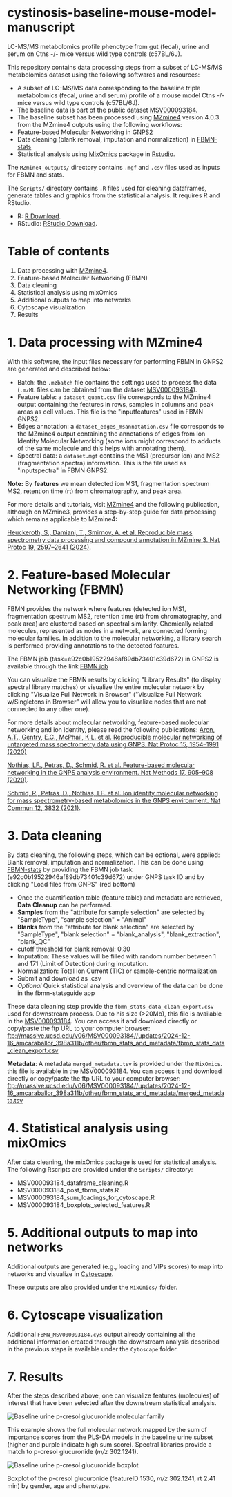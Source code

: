 # cystinosis-baseline-mouse-model-manuscript
LC-MS/MS metabolomics profile phenotype from gut (fecal), urine and serum on Ctns -/- mice versus wild type controls (c57BL/6J). 

This repository contains data processing steps from a subset of LC-MS/MS metabolomics dataset using the following softwares and resources:
* A subset of LC-MS/MS data corresponding to the baseline triple metabolomics (fecal, urine and serum) profile of a mouse model Ctns -/- mice versus wild type controls (c57BL/6J).
* The baseline data is part of the public dataset [MSV000093184](https://massive.ucsd.edu/ProteoSAFe/dataset.jsp?task=fccbbebb0870401bbfc3199c10df6c3f).
* The baseline subset has been processed using [MZmine4](https://mzio.io/) version 4.0.3. from the MZmine4 outputs using the following workflows:
* Feature-based Molecular Networking in [GNPS2](https://gnps2.org/homepage)
* Data cleaning (blank removal, imputation and normalization) in [FBMN-stats](https://fbmn-statsguide.gnps2.org/)
* Statistical analysis using [MixOmics](https://mixomics.org/) package in [Rstudio](https://www.rstudio.com/products/rstudio/download/).

The `MZmine4_outputs/` directory contains `.mgf` and `.csv` files used as inputs for FBMN and stats. 

The `Scripts/` directory contains `.R` files used for cleaning dataframes, generate tables and graphics from the statistical analysis. 
It requires R and RStudio. 

* R: [R Download](https://cran.r-project.org/bin/).
* RStudio: [RStudio Download](https://www.rstudio.com/products/rstudio/download/).

# Table of contents
1. Data processing with [MZmine4](https://mzio.io/).
2. Feature-based Molecular Networking (FBMN)
3. Data cleaning 
4. Statistical analysis using mixOmics
5. Additional outputs to map into networks
6. Cytoscape visualization
7. Results

# 1. Data processing with MZmine4

With this software, the input files necessary for performing FBMN in GNPS2 are generated and described below: 

* Batch: the `.mzbatch` file contains the settings used to process the data (`.mzML` files can be obtained from the dataset [MSV000093184](https://massive.ucsd.edu/ProteoSAFe/dataset.jsp?task=fccbbebb0870401bbfc3199c10df6c3f)).
* Feature table: a `dataset_quant.csv` file corresponds to the MZmine4 output containing the features in rows, samples in columns and peak areas as cell values. This file is the "inputfeatures" used in FBMN GNPS2.
* Edges annotation: a `dataset_edges_msannotation.csv` file corresponds to the MZmine4 output containing the annotations of edges from Ion Identity Molecular Networking (some ions might correspond to adducts of the same molecule and this helps with annotating them).
* Spectral data: a `dataset.mgf` contains the MS1 (precursor ion) and MS2 (fragmentation spectra) information. This is the file used as "inputspectra" in FBMN GNPS2.

**Note:** By **features** we mean detected ion MS1, fragmentation spectrum MS2, retention time (rt) from chromatography, and peak area.

For more details and tutorials, visit [MZmine4](https://mzio.io/) and the following publication, although on MZmine3, provides a step-by-step guide for data processing which remains applicable to MZmine4: 

[Heuckeroth, S., Damiani, T., Smirnov, A. et al. Reproducible mass spectrometry data processing and compound annotation in MZmine 3. Nat Protoc 19, 2597–2641 (2024)](https://doi.org/10.1038/s41596-024-00996-y).

# 2. Feature-based Molecular Networking (FBMN)

FBMN provides the network where features (detected ion MS1, fragmentation spectrum MS2, retention time (rt) from chromatography, and peak area) are clustered based on spectral similarity. Chemically related molecules, represented as nodes in a network, are connected forming molecular families. In addition to the molecular networking, a library search is performed providing annotations to the detected features. 

The FBMN job (task=e92c0b19522946af89db73401c39d672) in GNPS2 is available through the link [FBMN job](https://gnps2.org/status?task=e92c0b19522946af89db73401c39d672)

You can visualize the FBMN results by clicking "Library Results" (to display spectral library matches) or visualize the entire molecular network by clicking "Visualize Full Network in Browser" ("Visualize Full Network w/Singletons in Browser" will allow you to visualize nodes that are not connected to any other one). 

For more details about molecular networking, feature-based molecular networking and ion identity, please read the following publications: 
[Aron, A.T., Gentry, E.C., McPhail, K.L. et al. Reproducible molecular networking of untargeted mass spectrometry data using GNPS. Nat Protoc 15, 1954–1991 (2020)](https://doi.org/10.1038/s41596-020-0317-5)

[Nothias, LF., Petras, D., Schmid, R. et al. Feature-based molecular networking in the GNPS analysis environment. Nat Methods 17, 905–908 (2020)](https://doi.org/10.1038/s41592-020-0933-6). 

[Schmid, R., Petras, D., Nothias, LF. et al. Ion identity molecular networking for mass spectrometry-based metabolomics in the GNPS environment. Nat Commun 12, 3832 (2021)](https://doi.org/10.1038/s41467-021-23953-9).

# 3. Data cleaning

By data cleaning, the following steps, which can be optional, were applied: Blank removal, imputation and normalization. This can be done using [FBMN-stats](https://fbmn-statsguide.gnps2.org/) by providing the FBMN job task (e92c0b19522946af89db73401c39d672) under GNPS task ID and by clicking "Load files from GNPS" (red bottom)

* Once the quantification table (feature table) and metadata are retrieved, **Data Cleanup** can be performed.
* **Samples** from the "attribute for sample selection" are selected by "SampleType", "sample selection" = "Animal"
* **Blanks** from the "attribute for blank selection" are selected by "SampleType", "blank selection" = "blank_analysis", "blank_extraction", "blank_QC"
* cutoff threshold for blank removal: 0.30
* Imputation: These values will be filled with random number between 1 and 171 (Limit of Detection) during imputation.
* Normalization: Total Ion Current (TIC) or sample-centric normalization
* Submit and download as .csv
* *Optional* Quick statistical analysis and overview of the data can be done in the fbmn-statsguide app

These data cleaning step provide the `fbmn_stats_data_clean_export.csv` used for downstream process. Due to his size (>20Mb), this file is available in the [MSV000093184](https://massive.ucsd.edu/ProteoSAFe/dataset.jsp?task=fccbbebb0870401bbfc3199c10df6c3f). You can access it and download directly or copy/paste the ftp URL to your computer browser: ftp://massive.ucsd.edu/v06/MSV000093184//updates/2024-12-16_amcaraballor_398a311b/other/fbmn_stats_and_metadata/fbmn_stats_data_clean_export.csv

**Metadata**: A metadata `merged_metadata.tsv` is provided under the `MixOmics`.  this file is available in the [MSV000093184](https://massive.ucsd.edu/ProteoSAFe/dataset.jsp?task=fccbbebb0870401bbfc3199c10df6c3f). You can access it and download directly or copy/paste the ftp URL to your computer browser: ftp://massive.ucsd.edu/v06/MSV000093184//updates/2024-12-16_amcaraballor_398a311b/other/fbmn_stats_and_metadata/merged_metadata.tsv

# 4. Statistical analysis using mixOmics

After data cleaning, the mixOmics package is used for statistical analysis. The following Rscripts are provided under the `Scripts/` directory:

* MSV000093184_dataframe_cleaning.R
* MSV000093184_post_fbmn_stats.R
* MSV000093184_sum_loadings_for_cytoscape.R
* MSV000093184_boxplots_selected_features.R

# 5. Additional outputs to map into networks

Additional outputs are generated (e.g., loading and VIPs scores) to map into networks and visualize in [Cytoscape](https://cytoscape.org/).

These outputs are also provided under the `MixOmics/` folder.

# 6. Cytoscape visualization

Additional `FBMN_MSV000093184.cys` output already containing all the additional information created through the downstream analysis described in the previous steps is available under the `Cytoscape` folder.

# 7. Results

After the steps described above, one can visualize features (molecules) of interest that have been selected after the downstream statistical analysis. 

![Baseline urine p-cresol glucuronide molecular family](https://github.com/amcaraballor/cystinosis-baseline-mouse-model-manuscript/blob/76181a964c1375b8658abb26a44e52ed0af84e43/Results/Baseline_urine_PLS-DA%20sum%20p-cresol%20glucuronide%20example%20.png)

This example shows the full molecular network mapped by the sum of importance scores from the PLS-DA models in the baseline urine subset (higher and purple indicate high sum score). Spectral libraries provide a match to p-cresol glucuronide (_m/z_ 302.1241).

![Baseline urine p-cresol glucuronide boxplot](https://github.com/amcaraballor/cystinosis-baseline-mouse-model-manuscript/blob/266e95175e51ba0ad572a922110830e6510f88ef/Results/Boxplot_FeatID_1530_p-cresolglucuronide_baseline_genotype_urine_age.png)

Boxplot of the p-cresol glucuronide (featureID 1530, _m/z_ 302.1241, rt 2.41 min) by gender, age and phenotype.
